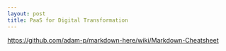 ```yaml
---
layout: post
title: PaaS for Digital Transformation
---
```


https://github.com/adam-p/markdown-here/wiki/Markdown-Cheatsheet
